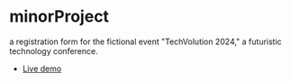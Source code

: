 # minorProject
a registration form for the fictional event "TechVolution 2024," a futuristic technology conference. 

 - [Live demo](https://saurabhkumawatt.github.io/minorProject/)
